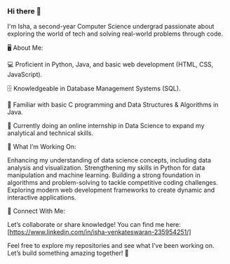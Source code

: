 ### Hi there 👋 

I'm Isha, a second-year Computer Science undergrad passionate about exploring the world of tech and solving real-world problems through code.

🖥️ About Me:

💻 Proficient in Python, Java, and basic web development (HTML, CSS, JavaScript).

🗄️ Knowledgeable in Database Management Systems (SQL).

🔗 Familiar with basic C programming and Data Structures & Algorithms in Java.

🌱 Currently doing an online internship in Data Science to expand my analytical and technical skills.

🚀 What I’m Working On:

Enhancing my understanding of data science concepts, including data analysis and visualization.
Strengthening my skills in Python for data manipulation and machine learning.
Building a strong foundation in algorithms and problem-solving to tackle competitive coding challenges.
Exploring modern web development frameworks to create dynamic and interactive applications.

🌟 Connect With Me:

Let’s collaborate or share knowledge! You can find me here: [https://www.linkedin.com/in/isha-venkateswaran-235954251/]

Feel free to explore my repositories and see what I’ve been working on. Let’s build something amazing together! 🚀 
